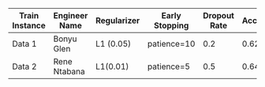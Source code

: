 




| Train Instance | Engineer Name | Regularizer | Early Stopping | Dropout Rate | Accuracy | F1 Score | Recall | Precision |
|----------------|---------------|-------------|----------------|--------------|----------|-----------|---------|-----------|
| Data 1         | Bonyu Glen    | L1 (0.05)   | patience=10    | 0.2         | 0.622    | 0.623     | 0.624   | 0.622     |
| Data 2         | Rene Ntabana  | L1(0.01)    |  patience=5    | 0.5         | 0.645    | 0.77      | 0.634       | 0.622     |
 
